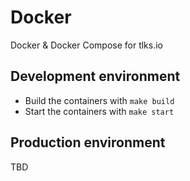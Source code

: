 # Docker

Docker &amp; Docker Compose for tlks.io

## Development environment

* Build the containers with `make build`
* Start the containers with `make start`

## Production environment

TBD
